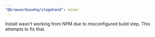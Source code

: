 ```yaml
---
"@browserbasehq/stagehand": minor
---
```


Install wasn't working from NPM due to misconfigured build step. This attempts to fix that.
